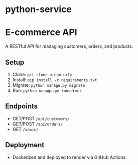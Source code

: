 # python-service

# E-commerce API
A RESTful API for managing customers, orders, and products.

## Setup
1. Clone: `git clone <repo-url>`
2. Install: `pip install -r requirements.txt`
3. Migrate: `python manage.py migrate`
4. Run: `python manage.py runserver`

## Endpoints
- GET/POST `/api/customers/`
- GET/POST `/api/orders/`
- GET `/admin/`

## Deployment
- Dockerized and deployed to render via GitHub Actions.
